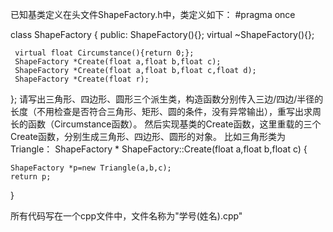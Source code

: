 已知基类定义在头文件ShapeFactory.h中，类定义如下：
#pragma once

class ShapeFactory
{
public:
	 ShapeFactory(){};
	 virtual ~ShapeFactory(){};

	 virtual float Circumstance(){return 0;};
	 ShapeFactory *Create(float a,float b,float c);
	 ShapeFactory *Create(float a,float b,float c,float d);
	 ShapeFactory *Create(float r);
};
请写出三角形、四边形、圆形三个派生类，构造函数分别传入三边/四边/半径的长度（不用检查是否符合三角形、矩形、圆的条件，没有异常输出），重写出求周长的函数（Circumstance函数）。
然后实现基类的Create函数，这里重载的三个Create函数，分别生成三角形、四边形、圆形的对象。
比如三角形类为Triangle：
ShapeFactory * ShapeFactory::Create(float a,float b,float c)
{
	
	ShapeFactory *p=new Triangle(a,b,c);
	return p;
}

所有代码写在一个cpp文件中，文件名称为"学号(姓名).cpp"